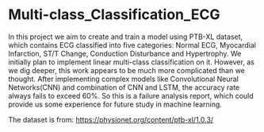 # Multi-class_Classification_ECG
In this project we aim to create and train a model using PTB-XL dataset, which contains ECG classified into five categories: Normal ECG, Myocardial Infarction, ST/T Change, Conduction Disturbance and Hypertrophy. We initially plan to implement linear multi-class classification on it. However, as we dig deeper, this work appears to be much more complicated than we thought. After implementing complex models like Convolutional Neural
Networks(CNN) and combination of CNN and LSTM, the accuracy rate always fails to exceed 60%. So this is a failure analysis report, which could provide us some experience for future study in machine learning.

The dataset is from: https://physionet.org/content/ptb-xl/1.0.3/
